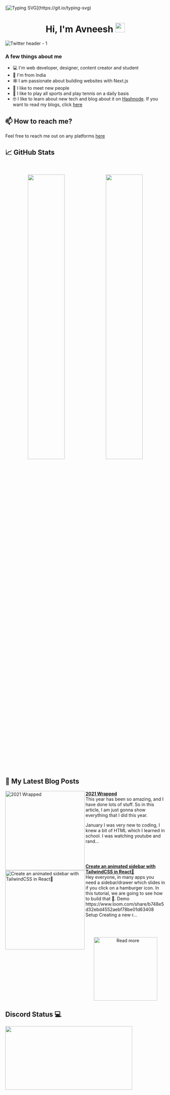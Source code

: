 [![Typing SVG](https://readme-typing-svg.herokuapp.com?size=24&width=600&lines=Welcome+To+Avneesh's+GitHub+Profile!)](https://git.io/typing-svg)

<h1 align="center">Hi, I'm Avneesh <img src="https://raw.githubusercontent.com/MartinHeinz/MartinHeinz/master/wave.gif" width="30px"></h1>

![Twitter header - 1](https://user-images.githubusercontent.com/76690419/143735787-4425d946-b829-46eb-bd97-c68b76ae2a9e.png)


### A few things about me

- 💻 I'm web developer, designer, content creator and student
- 📍 I'm from India
- 🕸️ I am passionate about building websites with Next.js
- 🤝 I like to meet new people
- 🎾 I like to play all sports and play tennis on a daily basis
- 🤓 I like to learn about new tech and blog about it on [Hashnode](https://hashnode.com/@avneesh0612). If you want to read my blogs, click [here](https://blog.avneesh.tech)

## 📫 How to reach me?

Feel free to reach me out on any platforms [here](https://links.avneesh.tech/)

## 📈 GitHub Stats
<br>
<p align="center">
  <img width="48%" src="https://github-readme-stats.vercel.app/api?username=avneesh0612&show_icons=true&theme=radical" />
  <img width="48%" src="https://github-readme-streak-stats.herokuapp.com/?user=avneesh0612&theme=radical" />
</p>

## 📰 My Latest Blog Posts

<!-- HASHNODE_BLOG:START -->
<p align="left">
<a href="https://blog.avneesh.tech//2021-wrapped" title="2021 Wrapped"><img src="https://cdn.hashnode.com/res/hashnode/image/upload/v1640356329305/xOKx_xK0l.png" alt="2021 Wrapped" width="250px" align="left" /></a>
<a href="https://blog.avneesh.tech//2021-wrapped" title="2021 Wrapped"><strong>2021 Wrapped</strong></a>
<br/> This year has been so amazing, and I have done lots of stuff. So in this article, I am just gonna show everything that I did this year.

January
I was very new to coding, I knew a bit of HTML which I learned in school. I was watching youtube and rand... </p> <br/> <br/>
<p align="left">
<a href="https://blog.avneesh.tech//create-an-animated-sidebar-with-tailwindcss-in-react" title="Create an animated sidebar with TailwindCSS in React💫"><img src="https://cdn.hashnode.com/res/hashnode/image/upload/v1640074928774/phHRYjxv4c.png" alt="Create an animated sidebar with TailwindCSS in React💫" width="250px" align="left" /></a>
<a href="https://blog.avneesh.tech//create-an-animated-sidebar-with-tailwindcss-in-react" title="Create an animated sidebar with TailwindCSS in React💫"><strong>Create an animated sidebar with TailwindCSS in React💫</strong></a>
<br/> Hey everyone, in many apps you need a sidebar/drawer which slides in if you click on a hamburger icon. In this tutorial, we are going to see how to build that 🌟.
Demo
https://www.loom.com/share/b748e5d32ebd4552aebf78be01d63408
Setup
Creating a new r... </p> <br/> <br/>
<!-- HASHNODE_BLOG:END -->

<p align="center">  
<a href="https://blog.avneesh.tech/"><img src="https://user-images.githubusercontent.com/76690419/142756081-13352f92-8482-4a86-acbb-72dc164e8746.png" alt="Read more" width="200"/></a>
</p>


## Discord Status 💻

<a href="https://discord.com/users/765196568051580949">
     <img src="https://lanyard.cnrad.dev/api/765196568051580949" width="400" height="200" />
</a>
